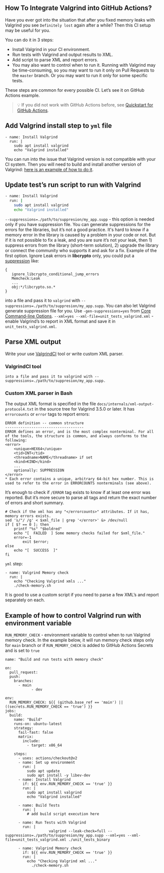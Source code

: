## How To Integrate Valgrind into GitHub Actions?

Have you ever got into the situation that after you fixed memory leaks with Valgrind you see ```Definitely lost``` again after a while? Then this CI setup may be useful for you.

You can do it in 3 steps:
- Install Valgrind in your CI environment.
- Run tests with Valgrind and output results to XML.
- Add script to parse XML and report errors.
- You may also want to control when to run it. Running with Valgrind may be time-consuming, so you may want to run it only on Pull Requests to the ```master``` branch. Or you may want to run it only for some specific tests.

These steps are common for every possible CI. Let’s see it on GitHub Actions example.

> 💡 If you did not work with GitHub Actions before, see [Quickstart for GitHub Actions](https://docs.github.com/en/actions/quickstart).


## Add Valgrind install step to ```yml``` file

```
- name: Install Valgrind
  run: |
    sudo apt install valgrind
    echo "Valgrind installed"
```

You can run into the issue that Valgrind version is not compatible with your CI system. Then you will need to build and install another version of Valgrind: [here is an example of how to do it](https://www.claudiokuenzler.com/blog/797/install-upgrade-valgrind-3-13.0-on-ubuntu-14.04-alternatives).


## Update test’s run script to run with Valgrind

```bash
- name: Install Valgrind
  run: |
    sudo apt install valgrind
    echo "Valgrind installed"
```

```--suppressions=./path/to/suppresion/my_app.supp``` - this option is needed only if you have suppression file.
You can generate suppressions for the errors for the libraries, but it’s not a good practice.
It's hard to know if a memory error in the library is caused by a problem in your code or not.
But if it is not possible to fix a leak, and you are sure it’s not your leak, then 1) suppress errors from the library (short-term solution), 2) upgrade the library or connect the community who supports it and ask for a fix.
Example of the first option. Ignore Leak errors in **libcrypto** only, you could put a [suppression](https://valgrind.org/docs/manual/mc-manual.html#mc-manual.suppfiles) like:

```
{
   ignore_libcrypto_conditional_jump_errors
   Memcheck:Leak
   ...
   obj:*/libcrypto.so.*
}
```

into a file and pass it to ```valgrind``` with ```--suppressions=./path/to/suppresion/my_app.supp```.
You can also let Valgrind generate suppression file for you. Use ```-gen-suppressions=yes``` from [Core Command-line Options](https://valgrind.org/docs/manual/manual-core.html#manual-core.options).
```--xml=yes --xml-file=unit_tests_valgrind.xml``` - enable Valgrind’s to report in XML format and save it in ```unit_tests_valgrind.xml```.


## Parse XML output

Write your use [ValgrindCI](https://pypi.org/project/ValgrindCI/) tool or write custom XML parser.

### ValgrindCI tool
```
into a file and pass it to valgrind with --suppressions=./path/to/suppresion/my_app.supp.
```

### Custom XML parser in Bash
The output XML format is specified in the file ```docs/internals/xml-output-protocol4.txt```  in the source tree for Valgrind 3.5.0 or later. It has ```errorcounts``` or ```error``` tags to report errors:

```
ERROR definition -- common structure
------------------------------------
ERROR defines an error, and is the most complex nonterminal. For all
of the tools, the structure is common, and always conforms to the
following:
<error>
	<unique>HEX64</unique>
	<tid>INT</tid>
	<threadname>NAME</threadname> if set
	<kind>KIND</kind>
	...
	optionally: SUPPRESSION
</error>
* Each error contains a unique, arbitrary 64-bit hex number. This is
used to refer to the error in ERRORCOUNTS nonterminals (see above).
```

It’s enough to check if ```/ERROR``` tag exists to know if at least one error was reported. But it’s more secure to parse all tags and return the exact number of errors and short summary.

```
# Check if the xml has any "</errorcounts>" attributes. If it has, memory errors exists.
sed 's/"/ /g' < $xml_file | grep '</error>' &> /dev/null
if [ $? == 0 ]; then
    printf "%s" "$boldred"
    echo "[  FAILED  ] Some memory checks failed for $xml_file."
    error=-1
		exit $error;
else
    echo "[  SUCCESS  ]"
fi
```

```yml``` step:

```
- name: Valgrind Memory check
  run: |
    echo "Checking Valgrind xmls ..."
    ./check-memory.sh
```

It is good to use a custom script if you need to parse a few XML’s and report separately on each.


## Example of how to control Valgrind run with environment variable

```RUN_MEMORY_CHECK``` - environment variable to control when to run Valgrind memory check.
In the example below, it will run memory check steps only for ```main``` branch or if ```RUN_MEMORY_CHECK``` is added to GitHub Actions Secrets and is set to ```true```


```
name: "Build and run tests with memory check"

on:
  pull_request:
  push:
    branches:
      - main      
			- dev

env:
  RUN_MEMORY_CHECK: ${{ (github.base_ref == 'main') || ((secrets.RUN_MEMORY_CHECK == 'true') }}
jobs:
  build:
    name: "Build"
    runs-on: ubuntu-latest
    strategy:
      fail-fast: false
      matrix:
        include:
          - target: x86_64

    steps:
      - uses: actions/checkout@v2
      - name: Set up environment
        run: |
          sudo apt update
          sudo apt install -y libev-dev
      - name: Install Valgrind
        if: ${{ env.RUN_MEMORY_CHECK == 'true' }}
        run: |
          sudo apt install valgrind
          echo "Valgrind installed"

      - name: Build Tests
        run: |
          # add build script execution here

      - name: Run Tests with Valgrind
        run: |
					valgrind --leak-check=full --suppressions=./path/to/suppresion/my_app.supp --xml=yes --xml-file=unit_tests_valgrind.xml ./unit_tests_binary

      - name: Valgrind Memory check
        if: ${{ env.RUN_MEMORY_CHECK == 'true' }}
        run: |
          echo "Checking Valgrind xml ..."
	        ./check-memory.sh
```
